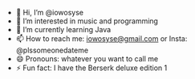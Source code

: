 - 👋 Hi, I’m @iowosyse
- 👀 I’m interested in music and programming
- 🌱 I’m currently learning Java
- 📫 How to reach me: iowosyse@gmail.com or Insta: @plssomeonedateme
- 😄 Pronouns: whatever you want to call me
- ⚡ Fun fact: I have the Berserk deluxe edition 1

<!---
iowosyse/iowosyse is a ✨ special ✨ repository because its `README.md` (this file) appears on your GitHub profile.
You can click the Preview link to take a look at your changes.
--->
